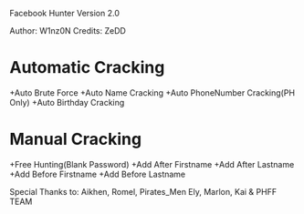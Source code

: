 Facebook Hunter Version 2.0

Author: W1nz0N
Credits: ZeDD

Automatic Cracking
================================
+Auto Brute Force
+Auto Name Cracking 
+Auto PhoneNumber Cracking(PH Only)
+Auto Birthday Cracking

Manual Cracking
================================
+Free Hunting(Blank Password)
+Add After Firstname
+Add After Lastname
+Add Before Firstname
+Add Before Lastname

Special Thanks to:
     Aikhen, Romel, Pirates_Men
     Ely, Marlon, Kai & PHFF TEAM
